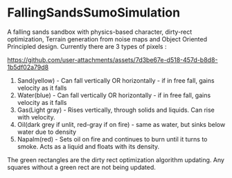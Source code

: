 # FallingSandsSumoSimulation

A falling sands sandbox with physics-based character, dirty-rect optimization, Terrain generation from noise maps and Object Oriented Principled design. Currently there are 3 types of pixels :

https://github.com/user-attachments/assets/7d3be67e-d518-457d-b8d8-1b5df02a79d8

1. Sand(yellow) - Can fall vertically OR horizontally - if in free fall, gains velocity as it falls
2. Water(blue) - Can fall vertically OR horizontally - if in free fall, gains velocity as it falls
3. Gas(Light gray) - Rises vertically, through solids and liquids. Can rise with velocity.
4. Oil(dark grey if unlit, red-gray if on fire) - same as water, but sinks below water due to density
5. Napalm(red) - Sets oil on fire and continues to burn until it turns to smoke. Acts as a liquid and floats with its density.

The green rectangles are the dirty rect optimization algorithm updating. Any squares without a green rect are not being updated. 




